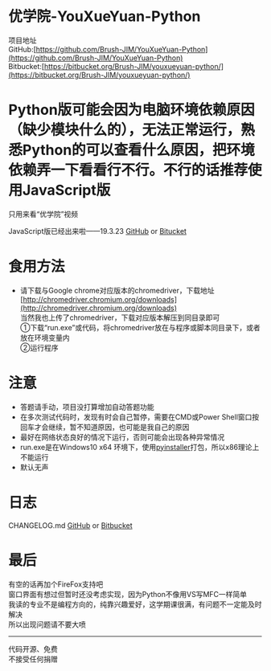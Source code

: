 # 优学院-YouXueYuan-Python
  
项目地址  
GitHub:[https://github.com/Brush-JIM/YouXueYuan-Python](https://github.com/Brush-JIM/YouXueYuan-Python)  
Bitbucket:[https://bitbucket.org/Brush-JIM/youxueyuan-python/](https://bitbucket.org/Brush-JIM/youxueyuan-python/)  
  
# Python版可能会因为电脑环境依赖原因（缺少模块什么的），无法正常运行，熟悉Python的可以查看什么原因，把环境依赖弄一下看看行不行。不行的话推荐使用JavaScript版  
  
只用来看“优学院”视频  
  
JavaScript版已经出来啦——19.3.23 [GitHub](https://github.com/Brush-JIM/YouXueYuan-JavaScript) or [Bitucket](https://bitbucket.org/Brush-JIM/youxueyuan-javascript)  

# 食用方法  
* 请下载与Google chrome对应版本的chromedriver，下载地址 [http://chromedriver.chromium.org/downloads](http://chromedriver.chromium.org/downloads)  
  当然我也上传了chromedriver，下载对应版本解压到同目录即可  
①下载“run.exe”或代码，将chromedriver放在与程序或脚本同目录下，或者放在环境变量内  
②运行程序  

# 注意
* 答题请手动，项目没打算增加自动答题功能  
* 在多次测试代码时，发现有时会自己暂停，需要在CMD或Power Shell窗口按回车才会继续，暂不知道原因，也可能是我自己的原因  
* 最好在网络状态良好的情况下运行，否则可能会出现各种异常情况  
* run.exe是在Windows10 x64 环境下，使用[pyinstaller](https://github.com/pyinstaller/pyinstaller)打包，所以x86理论上不能运行  
* 默认无声  
  
# 日志
CHANGELOG.md [GitHub](https://github.com/Brush-JIM/YouXueYuan-Python/blob/master/CHANGELOG.md) or [Bitbucket](https://bitbucket.org/Brush-JIM/youxueyuan-python/src/master/CHANGELOG.md?fileviewer=file-view-default)
  
# 最后  
有空的话再加个FireFox支持吧  
窗口界面有想过但暂时还没考虑实现，因为Python不像用VS写MFC一样简单  
我读的专业不是编程方向的，纯靠兴趣爱好，这学期课很满，有问题不一定能及时解决  
所以出现问题请不要大喷  
  
---
代码开源、免费  
不接受任何捐赠  
